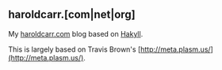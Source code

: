 haroldcarr.[com|net|org]
---------

My [haroldcarr.com](http://haroldcarr.com/) blog based on [Hakyll](http://jaspervdj.be/hakyll/).

This is largely based on Travis Brown's [http://meta.plasm.us/](http://meta.plasm.us/).



